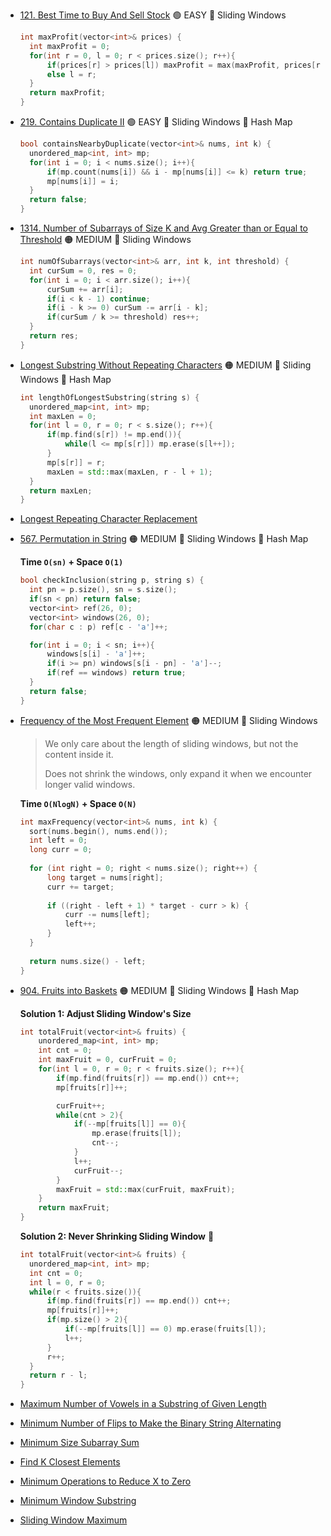 - [121. Best Time to Buy And Sell Stock](https://leetcode.com/problems/best-time-to-buy-and-sell-stock) 🟢 EASY 🔵 Sliding Windows
  ```cpp
  int maxProfit(vector<int>& prices) {
    int maxProfit = 0;
    for(int r = 0, l = 0; r < prices.size(); r++){
        if(prices[r] > prices[l]) maxProfit = max(maxProfit, prices[r] - prices[l]);
        else l = r;
    }
    return maxProfit;
  }
  ```
- [219. Contains Duplicate II](https://leetcode.com/problems/contains-duplicate-ii) 🟢 EASY 🔵 Sliding Windows 🔵 Hash Map
  ```cpp
  bool containsNearbyDuplicate(vector<int>& nums, int k) {
    unordered_map<int, int> mp;
    for(int i = 0; i < nums.size(); i++){
        if(mp.count(nums[i]) && i - mp[nums[i]] <= k) return true;
        mp[nums[i]] = i;
    }
    return false;
  }
  ```
- [1314. Number of Subarrays of Size K and Avg Greater than or Equal to Threshold](https://leetcode.com/problems/number-of-sub-arrays-of-size-k-and-average-greater-than-or-equal-to-threshold/) 🟠 MEDIUM 🔵 Sliding Windows
  ```cpp
  int numOfSubarrays(vector<int>& arr, int k, int threshold) {
    int curSum = 0, res = 0;
    for(int i = 0; i < arr.size(); i++){
        curSum += arr[i];
        if(i < k - 1) continue;
        if(i - k >= 0) curSum -= arr[i - k];
        if(curSum / k >= threshold) res++;
    }
    return res;
  }
  ```
- [Longest Substring Without Repeating Characters](https://leetcode.com/problems/longest-substring-without-repeating-characters) 🟠 MEDIUM 🔵 Sliding Windows 🔵 Hash Map
  ```cpp
  int lengthOfLongestSubstring(string s) {
    unordered_map<int, int> mp;
    int maxLen = 0;
    for(int l = 0, r = 0; r < s.size(); r++){
        if(mp.find(s[r]) != mp.end()){
            while(l <= mp[s[r]]) mp.erase(s[l++]);
        } 
        mp[s[r]] = r;
        maxLen = std::max(maxLen, r - l + 1);
    }
    return maxLen; 
  }
  ```
- [Longest Repeating Character Replacement](https://leetcode.com/problems/longest-repeating-character-replacement)
- [567. Permutation in String](https://leetcode.com/problems/permutation-in-string) 🟠 MEDIUM 🔵 Sliding Windows 🔵 Hash Map

  **Time ```O(sn)``` + Space ```O(1)```**
  ```cpp
  bool checkInclusion(string p, string s) {
    int pn = p.size(), sn = s.size();
    if(sn < pn) return false;
    vector<int> ref(26, 0);
    vector<int> windows(26, 0);
    for(char c : p) ref[c - 'a']++;

    for(int i = 0; i < sn; i++){
        windows[s[i] - 'a']++;
        if(i >= pn) windows[s[i - pn] - 'a']--;
        if(ref == windows) return true;
    }
    return false;
  }
  ```
- [Frequency of the Most Frequent Element](https://leetcode.com/problems/frequency-of-the-most-frequent-element) 🟠 MEDIUM 🔵 Sliding Windows
  > We only care about the length of sliding windows, but not the content inside it.
  >
  > Does not shrink the windows, only expand it when we encounter longer valid windows.
  
  **Time ```O(NlogN)``` + Space ```O(N)```**
  ```cpp
  int maxFrequency(vector<int>& nums, int k) {
    sort(nums.begin(), nums.end());
    int left = 0;
    long curr = 0;
    
    for (int right = 0; right < nums.size(); right++) {
        long target = nums[right];
        curr += target;
        
        if ((right - left + 1) * target - curr > k) {
            curr -= nums[left];
            left++;
        }
    }
    
    return nums.size() - left;
  }
  ```
- [904. Fruits into Baskets](https://leetcode.com/problems/fruit-into-baskets) 🟠 MEDIUM 🔵 Sliding Windows 🔵 Hash Map
  
  **Solution 1: Adjust Sliding Window's Size**
  ```cpp
  int totalFruit(vector<int>& fruits) {
      unordered_map<int, int> mp;
      int cnt = 0;
      int maxFruit = 0, curFruit = 0;
      for(int l = 0, r = 0; r < fruits.size(); r++){
          if(mp.find(fruits[r]) == mp.end()) cnt++;
          mp[fruits[r]]++;

          curFruit++;
          while(cnt > 2){
              if(--mp[fruits[l]] == 0){
                  mp.erase(fruits[l]);
                  cnt--;
              }
              l++;
              curFruit--;
          }
          maxFruit = std::max(curFruit, maxFruit);
      }
      return maxFruit;
  }
  ```

  **Solution 2: Never Shrinking Sliding Window** 🌟
  ```cpp
  int totalFruit(vector<int>& fruits) {
    unordered_map<int, int> mp;
    int cnt = 0;
    int l = 0, r = 0;
    while(r < fruits.size()){
        if(mp.find(fruits[r]) == mp.end()) cnt++;
        mp[fruits[r]]++;
        if(mp.size() > 2){
            if(--mp[fruits[l]] == 0) mp.erase(fruits[l]);
            l++;
        }
        r++;
    }
    return r - l;
  }
  ```
- [Maximum Number of Vowels in a Substring of Given Length](https://leetcode.com/problems/maximum-number-of-vowels-in-a-substring-of-given-length)
- [Minimum Number of Flips to Make the Binary String Alternating](https://leetcode.com/problems/minimum-number-of-flips-to-make-the-binary-string-alternating)
- [Minimum Size Subarray Sum](https://leetcode.com/problems/minimum-size-subarray-sum)
- [Find K Closest Elements](https://leetcode.com/problems/find-k-closest-elements)
- [Minimum Operations to Reduce X to Zero](https://leetcode.com/problems/minimum-operations-to-reduce-x-to-zero)
- [Minimum Window Substring](https://leetcode.com/problems/minimum-window-substring)
- [Sliding Window Maximum](https://leetcode.com/problems/sliding-window-maximum)
